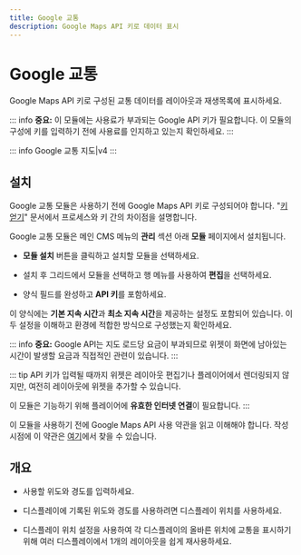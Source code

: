 ```yaml
---
title: Google 교통
description: Google Maps API 키로 데이터 표시
---
```


# Google 교통

Google Maps API 키로 구성된 교통 데이터를 레이아웃과 재생목록에 표시하세요.

::: info
**중요:** 이 모듈에는 사용료가 부과되는 Google API 키가 필요합니다. 이 모듈의 구성에 키를 입력하기 전에 사용료를 인지하고 있는지 확인하세요.
:::

::: info
Google 교통 지도|v4
:::

## 설치

Google 교통 모듈은 사용하기 전에 Google Maps API 키로 구성되어야 합니다. "[키 얻기](https://developers.google.com/maps/documentation/javascript/get-api-key)" 문서에서 프로세스와 키 간의 차이점을 설명합니다.

Google 교통 모듈은 메인 CMS 메뉴의 **관리** 섹션 아래 **모듈** 페이지에서 설치됩니다.

- **모듈 설치** 버튼을 클릭하고 설치할 모듈을 선택하세요.
- 설치 후 그리드에서 모듈을 선택하고 행 메뉴를 사용하여 **편집**을 선택하세요.

- 양식 필드를 완성하고 **API 키**를 포함하세요.

이 양식에는 **기본 지속 시간**과 **최소 지속 시간**을 제공하는 설정도 포함되어 있습니다. 이 두 설정을 이해하고 환경에 적합한 방식으로 구성했는지 확인하세요.

::: info
**중요:** Google API는 지도 로드당 요금이 부과되므로 위젯이 화면에 남아있는 시간이 발생할 요금과 직접적인 관련이 있습니다.
:::

::: tip
API 키가 입력될 때까지 위젯은 레이아웃 편집기나 플레이어에서 렌더링되지 않지만, 여전히 레이아웃에 위젯을 추가할 수 있습니다.

이 모듈은 기능하기 위해 플레이어에 **유효한 인터넷 연결**이 필요합니다.
:::

이 모듈을 사용하기 전에 Google Maps API 사용 약관을 읽고 이해해야 합니다. 작성 시점에 이 약관은 [여기](https://developers.google.com/maps/terms)에서 찾을 수 있습니다.

## 개요

- 사용할 위도와 경도를 입력하세요.

- 디스플레이에 기록된 위도와 경도를 사용하려면 디스플레이 위치를 사용하세요.

- 디스플레이 위치 설정을 사용하여 각 디스플레이의 올바른 위치에 교통을 표시하기 위해 여러 디스플레이에서 1개의 레이아웃을 쉽게 재사용하세요. 